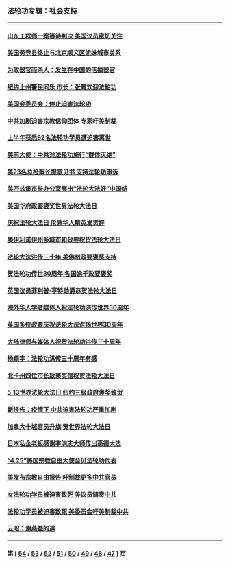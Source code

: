 ### 法轮功专辑：社会支持
---
#### [山东工程师一案等待判决 美国议员密切关注](../../pages/nf4386/n13815065.md?09130430) 
#### [美国劳登县终止与北京顺义区姐妹城市关系](../../pages/nf4386/n13811030.md?09130430) 
#### [为取器官而杀人：发生在中国的活摘器官](../../pages/nf4386/n13794731.md?09130430) 
#### [纽约上州警民同乐 市长：张臂欢迎法轮功](../../pages/nf4386/n13794375.md?09130430) 
#### [美国会委员会：停止迫害法轮功](../../pages/nf4386/n13788164.md?09130430) 
#### [中共加剧迫害宗教信仰团体 专家吁美制裁](../../pages/nf4386/n13780252.md?09130430) 
#### [上半年获悉92名法轮功学员遭迫害离世](../../pages/nf4386/n13772701.md?09130430) 
#### [美前大使：中共对法轮功施行“群体灭绝”](../../pages/nf4386/n13771705.md?09130430) 
#### [美23名总检察长提意见书 支持法轮功申诉](../../pages/nf4386/n13766596.md?09130430) 
#### [美匹兹堡市长办公室展出“法轮大法好”中国结](../../pages/nf4386/n13749721.md?09130430) 
#### [美国华府政要褒奖世界法轮大法日](../../pages/nf4386/n13743770.md?09130430) 
#### [庆祝法轮大法日 伦敦华人精英发贺辞](../../pages/nf4386/n13741593.md?09130430) 
#### [美伊利诺伊州多城市和政要祝贺法轮大法日](../../pages/nf4386/n13737149.md?09130430) 
#### [法轮大法洪传三十年 美佛州政要褒奖支持](../../pages/nf4386/n13737103.md?09130430) 
#### [贺法轮功传世30周年 各国逾千政要褒奖](../../pages/nf4386/n13735828.md?09130430) 
#### [英国议员菲利普‧亨特勋爵恭贺法轮大法日](../../pages/nf4386/n13736187.md?09130430) 
#### [海外华人学者媒体人祝法轮功洪传世界30周年](../../pages/nf4386/n13735835.md?09130430) 
#### [英国多位政要庆祝法轮大法洪扬世界30周年](../../pages/nf4386/n13734739.md?09130430) 
#### [大陆律师与媒体人祝贺法轮功洪传三十周年](../../pages/nf4386/n13735062.md?09130430) 
#### [杨颖宇：法轮功洪传三十周年有感](../../pages/nf4386/n13734884.md?09130430) 
#### [北卡州四位市长致褒奖信祝贺法轮大法日](../../pages/nf4386/n13733292.md?09130430) 
#### [5·13世界法轮大法日 纽约三级政府褒奖致贺](../../pages/nf4386/n13732651.md?09130430) 
#### [新报告：疫情下 中共迫害法轮功严重加剧](../../pages/nf4386/n13732612.md?09130430) 
#### [加拿大十城官员升旗 贺世界法轮大法日](../../pages/nf4386/n13729166.md?09130430) 
#### [日本私企老板感谢李洪志大师传出高德大法](../../pages/nf4386/n13726335.md?09130430) 
#### [“4.25”美国宗教自由大使会见法轮功代表](../../pages/nf4386/n13724124.md?09130430) 
#### [美发布宗教自由报告 吁制裁更多中共官员](../../pages/nf4386/n13720670.md?09130430) 
#### [女法轮功学员被迫害致死 美议员谴责中共](../../pages/nf4386/n13682069.md?09130430) 
#### [法轮功学员被迫害致死 美委员会吁美制裁中共](../../pages/nf4386/n13631310.md?09130430) 
#### [云昭：谢燕益的道](../../pages/nf4386/n13607391.md?09130430) 

---
#### 第 [ [54](./54.md?09130430) / [53](./53.md?09130430) / [52](./52.md?09130430) / [51](./51.md?09130430) / [50](./50.md?09130430) / [49](./49.md?09130430) / [48](./48.md?09130430) / [47](./47.md?09130430) ] 页
